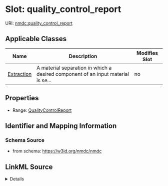 # Slot: quality_control_report

URI: [nmdc:quality_control_report](https://w3id.org/nmdc/quality_control_report)



<!-- no inheritance hierarchy -->




## Applicable Classes

| Name | Description | Modifies Slot |
| --- | --- | --- |
[Extraction](Extraction.md) | A material separation in which a desired component of an input material is se... |  no  |







## Properties

* Range: [QualityControlReport](QualityControlReport.md)





## Identifier and Mapping Information







### Schema Source


* from schema: https://w3id.org/nmdc/nmdc




## LinkML Source

<details>
```yaml
name: quality_control_report
from_schema: https://w3id.org/nmdc/nmdc
rank: 1000
domain: PlannedProcess
alias: quality_control_report
domain_of:
- Extraction
range: QualityControlReport

```
</details>